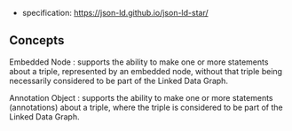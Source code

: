 
- specification: https://json-ld.github.io/json-ld-star/

## Concepts

Embedded Node
: supports the ability to make one or more statements about a triple, represented by an embedded node, without that triple being necessarily considered to be part of the Linked Data Graph.

Annotation Object
: supports the ability to make one or more statements (annotations) about a triple, where the triple is considered to be part of the Linked Data Graph.